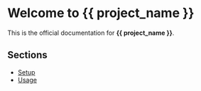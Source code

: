 # Welcome to {{ project_name }}

This is the official documentation for **{{ project_name }}**.

## Sections

- [Setup](setup.md)
- [Usage](usage.md)
